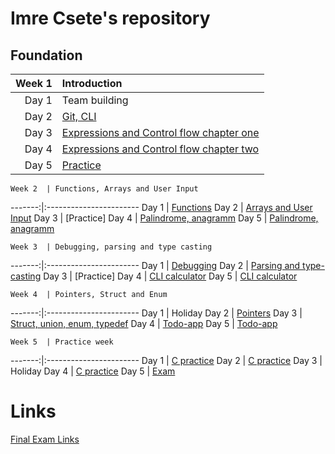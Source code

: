 # Imre Csete's repository

## Foundation

  Week 1 | Introduction
  -------:|:-----------------------
  Day 1  | Team building
  Day 2  | [Git, CLI](https://github.com/greenfox-academy/ImreCsete/tree/master/week-01/day-2)
  Day 3  | [Expressions and Control flow chapter one](https://github.com/greenfox-academy/ImreCsete/tree/master/week-01/day-3)
  Day 4  | [Expressions and Control flow chapter two](https://github.com/greenfox-academy/ImreCsete/tree/master/week-01/day-4)
  Day 5  | [Practice](https://github.com/greenfox-academy/ImreCsete/tree/master/week-01/day-5)
  
    Week 2  | Functions, Arrays and User Input
  -------:|:-----------------------
  Day 1  | [Functions](https://github.com/greenfox-academy/ImreCsete/tree/master/week-02/day-1)
  Day 2  | [Arrays and User Input](https://github.com/greenfox-academy/ImreCsete/tree/master/week-02/day-2)
  Day 3  | [Practice]
  Day 4  | [Palindrome, anagramm](https://github.com/greenfox-academy/ImreCsete/tree/master/week-02/day-4)
  Day 5  | [Palindrome, anagramm](https://github.com/greenfox-academy/ImreCsete/tree/master/week-02/day-4)
  
    Week 3  | Debugging, parsing and type casting
  -------:|:-----------------------
  Day 1  | [Debugging](https://github.com/greenfox-academy/ImreCsete/tree/master/week-03/day-1)
  Day 2  | [Parsing and type-casting](https://github.com/greenfox-academy/ImreCsete/tree/master/week-03/day-2)
  Day 3  | [Practice]
  Day 4  | [CLI calculator](https://github.com/greenfox-academy/ImreCsete/tree/master/week-03/Calculator)
  Day 5  | [CLI calculator](https://github.com/greenfox-academy/ImreCsete/tree/master/week-03/Calculator)
  
    Week 4  | Pointers, Struct and Enum
  -------:|:-----------------------
  Day 1  | Holiday
  Day 2  | [Pointers](https://github.com/greenfox-academy/ImreCsete/tree/master/week-04/day-1)
  Day 3  | [Struct, union, enum, typedef](https://github.com/greenfox-academy/ImreCsete/tree/master/week-04/day-2)
  Day 4  | [Todo-app](https://github.com/greenfox-academy/ImreCsete/tree/master/week-04/ToDo_App)
  Day 5  | [Todo-app](https://github.com/greenfox-academy/ImreCsete/tree/master/week-04/ToDo_App)
  
    Week 5  | Practice week
  -------:|:-----------------------
  Day 1  | [C practice](https://github.com/greenfox-academy/ImreCsete/tree/master/week-05/day-1)
  Day 2  | [C practice](https://github.com/greenfox-academy/ImreCsete/tree/master/week-05/day-2)
  Day 3  | Holiday
  Day 4  | [C practice](https://github.com/greenfox-academy/ImreCsete/tree/master/week-04)
  Day 5  | [Exam](https://github.com/ImreCsete/static-foundation-exam-1st)

# Links

[Final Exam Links](https://github.com/greenfox-academy/ImreCsete/tree/master/final_exam_links)
